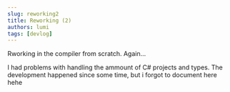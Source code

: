 ```yaml
---
slug: reworking2
title: Reworking (2)
authors: lumi
tags: [devlog]
---
```


Rworking in the compiler from scratch. Again...

<!-- truncate -->

I had problems with handling the ammount of C# projects and types.
The development happened since some time,  but i forgot to document here hehe
